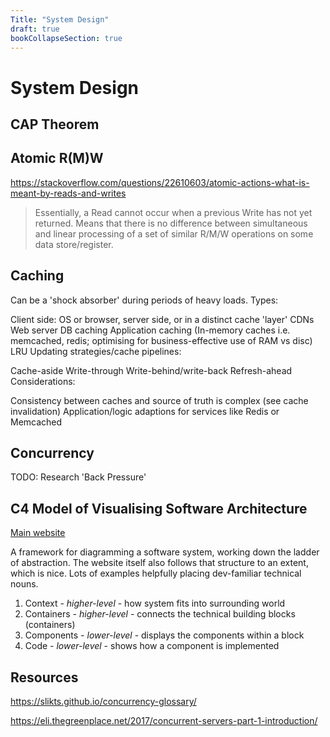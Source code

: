 ```yaml
---
Title: "System Design"
draft: true
bookCollapseSection: true
---
```


# System Design

## CAP Theorem

## Atomic R(M)W

https://stackoverflow.com/questions/22610603/atomic-actions-what-is-meant-by-reads-and-writes

> Essentially, a Read cannot occur when a previous Write has not yet returned. Means that there is no difference between simultaneous and linear processing of a set of similar R/M/W operations on some data store/register.

## Caching

Can be a 'shock absorber' during periods of heavy loads. Types:

Client side: OS or browser, server side, or in a distinct cache 'layer'
CDNs
Web server
DB caching
Application caching (In-memory caches i.e. memcached, redis; optimising for business-effective use of RAM vs disc)
LRU
Updating strategies/cache pipelines:

Cache-aside
Write-through
Write-behind/write-back
Refresh-ahead
Considerations:

Consistency between caches and source of truth is complex (see cache invalidation)
Application/logic adaptions for services like Redis or Memcached

## Concurrency

TODO: Research 'Back Pressure'

## C4 Model of Visualising Software Architecture

[Main website](https://c4model.com/)

A framework for diagramming a software system, working down the ladder of abstraction. The website itself also follows that structure to an extent, which is nice. Lots of examples helpfully placing dev-familiar technical nouns. 

1. Context - *higher-level* - how system fits into surrounding world
2. Containers - *higher-level* - connects the technical building blocks (containers)
3. Components - *lower-level* - displays the components within a block
4. Code - *lower-level* - shows how a component is implemented

## Resources

https://slikts.github.io/concurrency-glossary/

https://eli.thegreenplace.net/2017/concurrent-servers-part-1-introduction/

